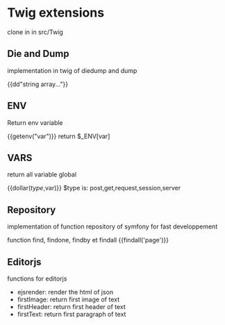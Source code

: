 # Twig extensions
clone in in src/Twig 

## Die and Dump
implementation in twig of diedump and dump

{{dd"string array..."}}

## ENV
Return env variable

{{getenv("var")}}
return $_ENV[var]

## VARS
return all variable global

{{dollar($type,$var)}}
$type is: post,get,request,session,server

## Repository
implementation of function repository of symfony for fast developpement

function find, findone, findby et findall
{{findall('page')}}

## Editorjs
functions for editorjs
- ejsrender: render the html of json
- firstImage: return first image of text
- firstHeader: return first header of text
- firstText: return first paragraph of text
